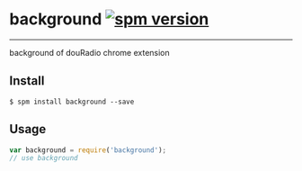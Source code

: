 # background [![spm version](http://spmjs.io/badge/background)](http://spmjs.io/package/background)

---

background of douRadio chrome extension

## Install

```
$ spm install background --save
```

## Usage

```js
var background = require('background');
// use background
```
